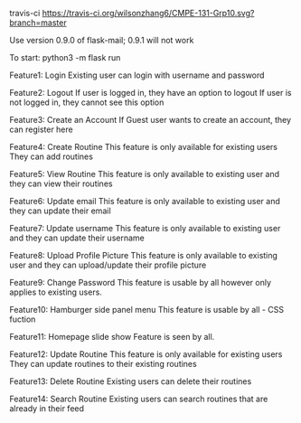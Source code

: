 travis-ci
https://travis-ci.org/wilsonzhang6/CMPE-131-Grp10.svg?branch=master

Use version 0.9.0 of flask-mail; 0.9.1 will not work

To start: 
python3 -m flask run

Feature1: Login
Existing user can login with username and password

Feature2: Logout
If user is logged in, they have an option to logout
If user is not logged in, they cannot see this option

Feature3: Create an Account
If Guest user wants to create an account, they can register here

Feature4: Create Routine
This feature is only available for existing users
They can add routines

Feature5: View Routine
This feature is only available to existing user and they can view their routines

Feature6: Update email
This feature is only available to existing user and they can update their email

Feature7: Update username
This feature is only available to existing user and they can update their username

Feature8: Upload Profile Picture
This feature is only available to existing user and they can upload/update their profile picture

Feature9: Change Password
This feature is usable by all however only applies to existing users. 

Feature10: Hamburger side panel menu
This feature is usable by all - CSS fuction

Feature11: Homepage slide show
Feature is seen by all. 

Feature12: Update Routine
This feature is only available for existing users
They can update routines to their existing routines

Feature13: Delete Routine
Existing users can delete their routines

Feature14: Search Routine
Existing users can search routines that are already in their feed
